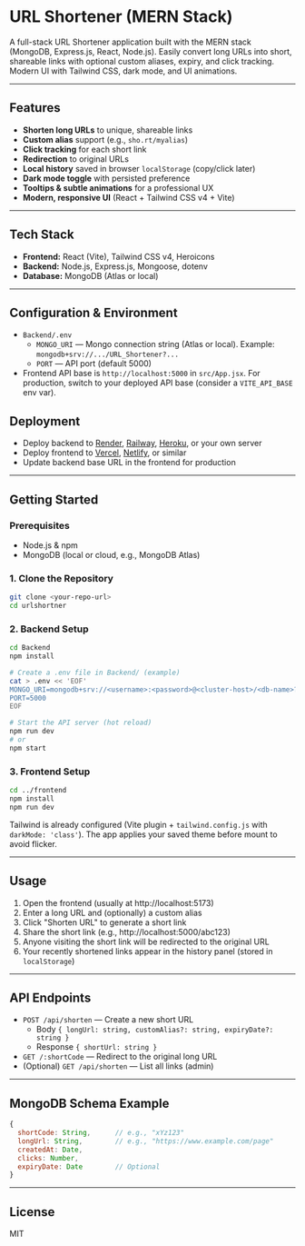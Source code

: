 # URL Shortener (MERN Stack)

A full-stack URL Shortener application built with the MERN stack (MongoDB, Express.js, React, Node.js). Easily convert long URLs into short, shareable links with optional custom aliases, expiry, and click tracking. Modern UI with Tailwind CSS, dark mode, and UI animations.

---

## Features
- **Shorten long URLs** to unique, shareable links
- **Custom alias** support (e.g., `sho.rt/myalias`)
- **Click tracking** for each short link
- **Redirection** to original URLs
- **Local history** saved in browser `localStorage` (copy/click later)
- **Dark mode toggle** with persisted preference
- **Tooltips & subtle animations** for a professional UX
- **Modern, responsive UI** (React + Tailwind CSS v4 + Vite)

---

## Tech Stack
- **Frontend:** React (Vite), Tailwind CSS v4, Heroicons
- **Backend:** Node.js, Express.js, Mongoose, dotenv
- **Database:** MongoDB (Atlas or local)

---

## Configuration & Environment
- `Backend/.env`
  - `MONGO_URI` — Mongo connection string (Atlas or local). Example: `mongodb+srv://.../URL_Shortener?...`
  - `PORT` — API port (default 5000)
- Frontend API base is `http://localhost:5000` in `src/App.jsx`. For production, switch to your deployed API base (consider a `VITE_API_BASE` env var).

## Deployment
- Deploy backend to [Render](https://render.com/), [Railway](https://railway.app/), [Heroku](https://heroku.com/), or your own server
- Deploy frontend to [Vercel](https://vercel.com/), [Netlify](https://netlify.com/), or similar
- Update backend base URL in the frontend for production

---

## Getting Started

### Prerequisites
- Node.js & npm
- MongoDB (local or cloud, e.g., MongoDB Atlas)

### 1. Clone the Repository
```bash
git clone <your-repo-url>
cd urlshortner
```

### 2. Backend Setup
```bash
cd Backend
npm install

# Create a .env file in Backend/ (example)
cat > .env << 'EOF'
MONGO_URI=mongodb+srv://<username>:<password>@<cluster-host>/<db-name>?retryWrites=true&w=majority
PORT=5000
EOF

# Start the API server (hot reload)
npm run dev
# or
npm start
```

### 3. Frontend Setup
```bash
cd ../frontend
npm install
npm run dev
```

Tailwind is already configured (Vite plugin + `tailwind.config.js` with `darkMode: 'class'`). The app applies your saved theme before mount to avoid flicker.

---

## Usage
1. Open the frontend (usually at http://localhost:5173)
2. Enter a long URL and (optionally) a custom alias
3. Click "Shorten URL" to generate a short link
4. Share the short link (e.g., http://localhost:5000/abc123)
5. Anyone visiting the short link will be redirected to the original URL
6. Your recently shortened links appear in the history panel (stored in `localStorage`)

---

## API Endpoints
- `POST /api/shorten` — Create a new short URL
  - Body `{ longUrl: string, customAlias?: string, expiryDate?: string }`
  - Response `{ shortUrl: string }`
- `GET /:shortCode` — Redirect to the original long URL
- (Optional) `GET /api/shorten` — List all links (admin)

---

## MongoDB Schema Example
```js
{
  shortCode: String,      // e.g., "xYz123"
  longUrl: String,        // e.g., "https://www.example.com/page"
  createdAt: Date,
  clicks: Number,
  expiryDate: Date        // Optional
}
```


---

## License
MIT 
